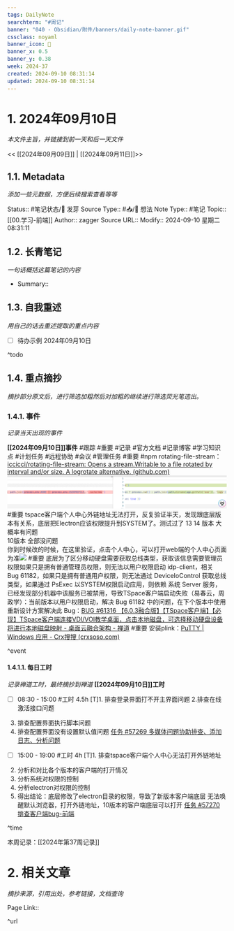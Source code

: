 ```yaml
---
tags: DailyNote
searchterm: "#周记"
banner: "040 - Obsidian/附件/banners/daily-note-banner.gif"
cssclass: noyaml
banner_icon: 💌
banner_x: 0.5
banner_y: 0.38
week: 2024-37
created: 2024-09-10 08:31:14
updated: 2024-09-10 08:31:14
---
```


# 1. 2024年09月10日

_本文件主旨，并链接到前一天和后一天文件_

<< [[2024年09月09日]] | [[2024年09月11日]]>>

## 1.1. Metadata

_添加一些元数据，方便后续搜索查看等等_

Status:: #笔记状态/🌱 发芽
Source Type:: #📥/💭 想法 
Note Type:: #笔记
Topic:: [[00.学习-前端]]
Author:: zagger
Source URL::
Modify:: 2024-09-10 星期二 08:31:11

## 1.2. 长青笔记

_一句话概括这篇笔记的内容_

- Summary::

## 1.3. 自我重述

_用自己的话去重述提取的重点内容_

- [ ] 待办示例 2024年09月10日

^todo

## 1.4. 重点摘抄

_摘抄部分原文后，进行筛选加粗然后对加粗的继续进行筛选荧光笔选出。_

### 1.4.1. 事件

_记录当天出现的事件_

**[[2024年09月10日]]事件** 
#跟踪 #重要 #记录 #官方文档 #记录博客 #学习知识点 #计划任务 #远程协助 #会议 #管理任务
#重要 #npm rotating-file-stream：[iccicci/rotating-file-stream: Opens a stream.Writable to a file rotated by interval and/or size. A logrotate alternative. (github.com)](https://github.com/iccicci/rotating-file-stream)![image.png](https://raw.githubusercontent.com/zaggerj/obsidian_picgo/main/obsidian/20240910142936.png)
#重要 tspace客户端个人中心外链地址无法打开，反复验证半天，发现跟底层版本有关系，底层把Electron应该权限提升到SYSTEM了。测试过了 13 14 版本 大概率有问题  
10版本 全部没问题  
你到时候改的时候，在这里验证，点击个人中心，可以打开web端的个人中心页面为准![](file:///C:/Users/zagger/AppData/Local/Temp/企业微信截图_17259503242514.png)
#重要 底层为了区分移动硬盘需要获取总线类型，获取该信息需要管理员权限如果只是拥有普通管理员权限，则无法以用户权限启动 idp-client，相关 Bug 61182，如果只是拥有普通用户权限，则无法通过 DeviceIoControl 获取总线类型，如果通过 PsExec 以SYSTEM权限启动应用，则依赖 系统 Server 服务，已经发现部分机器中该服务已被禁用，导致TSpace客户端启动失败（易春云，周政学）：当前版本以用户权限启动，解决 Bug 61182 中的问题，在下个版本中使用重新设计方案解决此 Bug：[BUG #61316 【6.0.3融合版】【TSpace客户端】【必现】TSpace客户端连接VDI/VOI教学桌面，点击本地磁盘，可选择移动硬盘设备将进行本地磁盘映射 - 桌面云融合架构 - 禅道](http://172.16.203.14:2980/bug-view-61316.html?tid=258h7tes)
#重要 安装plink：[PuTTY | Windows 应用 - Crx搜搜 (crxsoso.com)](https://www.crxsoso.com/store/detail/XPFNZKSKLBP7RJ)

^event

#### 1.4.1.1. 每日工时

_记录禅道工时，最终摘抄到禅道_
**[[2024年09月10日]]工时**
- [ ] 08:30 - 15:00 #工时 4.5h	[T]1. 排查登录界面打不开主界面问题
2.排查在线激活接口问题
3. 排查配置界面执行脚本问题
4. 排查配置界面没有设置默认值问题	 [任务 #57269 多媒体问题协助排查、添加日志、分析问题](http://172.16.203.14:2980/task-view-57269.html?onlybody=yes&tid=i2sh4q46)	
- [ ] 15:00 - 19:00 #工时 4h	[T]1. 排查tspace客户端个人中心无法打开外链地址
2. 分析和对比各个版本的客户端的打开情况
3. 分析系统对权限的控制
4. 分析electron对权限的控制
5. 得出结论：底层修改了electron目录的权限，导致了新版本客户端底层 无法唤醒默认浏览器，打开外链地址，10版本的客户端底层可以打开	 [任务 #57270 排查客户端bug-前端](http://172.16.203.14:2980/task-view-57270.html?onlybody=yes&tid=i2sh4q46)	


^time

本周记录：[[2024年第37周记录]]

# 2. 相关文章

_摘抄来源，引用出处，参考链接，文档查询_

Page Link::

^url
